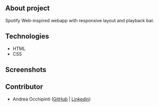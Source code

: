 ## About project
Spotify Web-inspired webapp with responsive layout and playback bar.

## Technologies 
- HTML
- CSS

## Screenshots


## Contributor
- Andrea Occhipinti ([GitHub](https://github.com/painteyes) | [Linkedin](https://www.linkedin.com/in/occhipinti))
